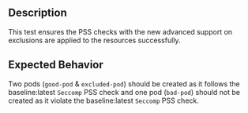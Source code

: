 ## Description

This test ensures the PSS checks with the new advanced support on exclusions are applied to the resources successfully.

## Expected Behavior

Two pods (`good-pod` & `excluded-pod`) should be created as it follows the baseline:latest `Seccomp` PSS check and one pod (`bad-pod`) should not be created as it violate the baseline:latest `Seccomp` PSS check.
